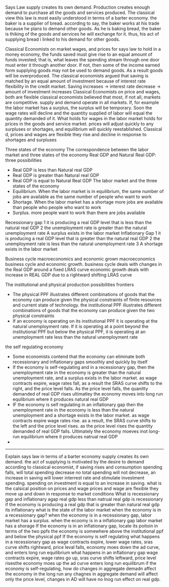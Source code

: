 Says Law
	supply creates its own demand. Production creates enough demand to purchase all the goods and services produced.
The classical view
	this law is most easily understood in terms of a barter economy.
	the baker is a supplier of bread. according to say, the baker works at his trade because he plans to demand other goods. As he is baking bread, the baker is thiking of the goods and services he will exchange for it. thus, his act of supplying bread i linked to his demand for other goods.


Classical Economists on market wages, and prices
	for says law to hold in a money economy, the funds saved must give rise to an equal amount of funds invested; that is, what leaves the spending stream through one door must enter it through another door. If not, then some of the income earned form supplying goods may not be used to demand goods. As a result goods will be overproduced.
		The classical economists argued that saving is matched by an equal amount of investment because of interest rate flexibility in the credit market.
	 Saving increases -> interest rate decrease -> amount of investment increases 
Classical Economists on price and wages, both are flexible
	classical economists believed that most, if not all, markets are competitive. supply and demand operate in all markets. If, for example the labor market has a surplus, the surplus will be temporary. Soon the wage rates will decline and the quantity supplied of labor will equal the quantity demanded of it. 
		What holds for wages in the labor market holds for prices in the goods and service market. prices will adjust quickly to any surpluses or shortages, and equilibrium will quickly reestablished. 
	Classical d, prices and wages are flexible they rise and decline in response to shortages and surpluses

Three states of the economy
	 The correspondence between the labor market and three states of the economy
Real GDP and Natural Real GDP: three possibilities
- Real GDP is less than Natural real GDP
- Real GDP is greater than Natural real GDP
- Real GDP is equal to Natural Real GDP
The labor market and the three states of the economy
- Equilibrium. When the labor market is in equilibrium, the same number of jobs are available as the same number of people who want to work
- Shortage. When the labor market has a shortage more jobs are available than people who people who want to work
- Surplus. more people want to work than there are jobs available

Recessionary gap
	1 it is producing a real GDP level that is less than the natural real GDP
	2 the unemployment rate is greater than the natural unemployment rate
	A surplus exists in the labor market
Inflationary Gap
	1 it is producing a real GDP level that is greater than the natural real GDP
	2 the unemployment rate is less than the natural unemployment rate
	3 A shortage exists in the labor market

Business cycle macroeconomics and economic grown macroeconomics
	 business cycle and economic growth. business cycle deals with changes in the Real GDP around a fixed LRAS curve economic growth deals with increase in REAL GDP due to a rightward shifting LRAS curve

The institutional and physical production possibilities frontiers
- The physical PPF illustrates different combinations of goods that the economy can produce given the physical constraints of finite resources and current state of technology. the institutional PPF illustrates different combinations of goods that the economy can produce given the two physical constraints
- If an economy is operating on its institutional PPF it is operating at the natural unemployment rate. If it is operating at a point beyond the institutional PPF but below the physical PPF, it is operating at an unemployment rate less than the natural unemployment rate

the self regulating economy
- Some economists contend that the economy can eliminate both recessionary and inflationary gaps smoothly and quickly by itself
- If the economy is self-regulating and in a recessionary gap, then the unemployment rate in the economy is greater than the natural unemployment rate, and a surplus exists in the labor market. as wage contracts expire, wage rates fall, as a result the SRAS curve shifts to the right, and the price level falls. As the price level falls, the quanitty demanded of real GDP rises ultimatley the economy moves into long run equlibrium where it produces natural real GDP
- IF the economy is self regulating in an inflationary gap then the unemployment rate in the economy is less than the natural unemployment and a shortage exists in the labor market. as wage contracts expire wage rates rise. as a result, the SRAS curve shifts to the left and the price level rises. as the price level rises the quantity demanded of real GDP falls. Ultimately the economy moeves inot long-run equilibrium where it produces natrual real GDP
-
---
Explain says law in terms of a barter economy
	supply creates its own demand. the act of supplying is motivated by the desire to demand
according to classical economist, if saving rises and consumption spending falls, will total spending decrease
	no total spending will not decrease, an increase in saving will lower interrest rate and stimulate investment spending. spending on investment is equal to an increase in saving.
what is the calsical position on prices and wage
	prices and wage are flexible they move up and down in response to market conditions
What is recessionary gap and inflationary agap
	real gdp less than natrual real gdp is recessionary
	if the economy is producing a real gdp that is greater than natural real gdp its inflationary
what is the state of the labor market when the economy is in a recessionary gap?
	when the economy is in a recessionary gap, labor market has a surplus.
	when the ecoomy is in a inflationary gap labor market has a shorage
If the economy is in an inflationary gap, locate its poitoin in terms of the two ppfs
	the economy is somewhere above the institutional ppf and below the physical ppf
If the economy is self regulating what happens in a recessionary gap
	as wage contracts expire, lower wage rates, sras curve shifts rightward, price leval falls, economy moes down the ad curve, and enters long run equilibrium
what happens in an inflationary gap
	wage contracts expire, wage rates go up, sras curve shifts leftward, price level risesthe economy moes up the ad curve
	enters long run equilibrum
if the economy is self-regulating, how do changes in aggregate demadn affect the economy in the long run
	any chagnes in aggregate demand will affect only the price level, changes in AD will have no lnog run effect on real gdp.